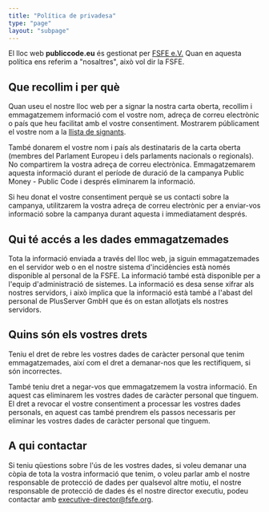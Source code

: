 ```yaml
---
title: "Política de privadesa"
type: "page"
layout: "subpage"
---
```


El lloc web **publiccode.eu** és gestionat per
[FSFE e.V.](https://fsfe.org/about/legal/imprint.html)
Quan en aquesta política ens referim a "nosaltres", això vol dir la FSFE.

## Que recollim i per què
 
Quan useu el nostre lloc web per a signar la nostra carta oberta,
recollim i emmagatzemem informació com el vostre nom, adreça de correu
electrònic o país que heu facilitat amb el vostre consentiment. Mostrarem 
públicament el vostre nom a la [llista de signants](/openletter/all-signatures).

També donarem el vostre nom i país als destinataris de la carta oberta
(membres del Parlament Europeu i dels parlaments nacionals o regionals). 
No compartirem la vostra adreça de correu electrònica. Emmagatzemarem aquesta
informació durant el període de duració de la campanya Public Money - Public Code
i després eliminarem la informació.

Si heu donat el vostre consentiment perquè se us contacti sobre la campanya,
utilitzarem la vostra adreça de correu electrònic per a enviar-vos informació
sobre la campanya durant aquesta i immediatament després.

## Qui té accés a les dades emmagatzemades 

Tota la informació enviada a través del lloc web,  ja siguin emmagatzemades
en el servidor web o en el nostre sistema d'incidències està només disponible
al personal de la FSFE. La informació també està disponible per a l'equip
d'administració de sistemes. La informació es desa sense xifrar als nostres
servidors, i això implica que la informació està també a l'abast del personal
de PlusServer GmbH que és on estan allotjats els nostres servidors.

## Quins són els vostres drets

Teniu el dret de rebre les vostres dades de caràcter personal que tenim emmagatzemades, 
així com el dret a demanar-nos que les rectifiquem, si són incorrectes.

També teniu dret a negar-vos que emmagatzemem la vostra informació. En aquest
cas eliminarem les vostres dades de caràcter personal que tinguem. El
dret a revocar el vostre consentiment a processar les vostres dades personals,
en aquest cas també prendrem els passos necessaris per eliminar les vostres dades de caràcter 
personal que tinguem.

## A qui contactar

Si teniu qüestions sobre l'ús de les vostres dades, si voleu demanar una còpia
de tota la vostra informació que tenim, o voleu parlar amb el nostre responsable
de protecció de dades per qualsevol altre motiu, el nostre responsable de 
protecció de dades és el nostre director executiu, podeu contactar amb
[executive-director@fsfe.org](mailto:executive-director@fsfe.org).

